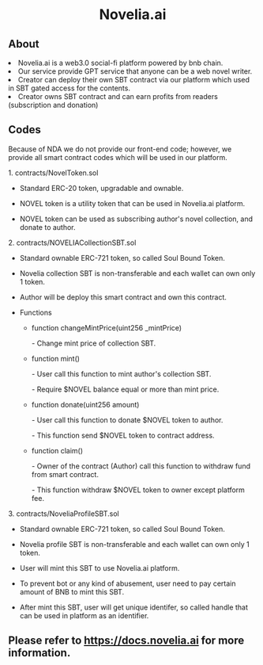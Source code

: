 <h1 align='center'>Novelia.ai</h1>
<h2>About</h2>
<li>Novelia.ai is a web3.0 social-fi platform powered by bnb chain.</li>
<li>Our service provide GPT service that anyone can be a web novel writer.</li>
<li>Creator can deploy their own SBT contract via our platform which used in SBT gated access for the contents.</li>
<li>Creator owns SBT contract and can earn profits from readers (subscription and donation)</li>
<h2>Codes</h2>
<p>Because of NDA we do not provide our front-end code; however, we provide all smart contract codes which will be used in our platform.</p>
<p>1. contracts/NovelToken.sol</p>
<ul><li>Standard ERC-20 token, upgradable and ownable.</li></ul>
<ul><li>NOVEL token is a utility token that can be used in Novelia.ai platform. </li></ul>
<ul><li>NOVEL token can be used as subscribing author's novel collection, and donate to author.</li></ul>
<p>2. contracts/NOVELIACollectionSBT.sol</p>
<ul><li>Standard ownable ERC-721 token, so called Soul Bound Token.</li></ul>
<ul><li>Novelia collection SBT is non-transferable and each wallet can own only 1 token.</li></ul>
<ul><li>Author will be deploy this smart contract and own this contract.</li></ul>
<ul><li>Functions</li></ul>
<ul><ul><li>function changeMintPrice(uint256 _mintPrice)</li></ul></ul>
<ul><ul>- Change mint price of collection SBT.</ul></ul>
<ul><ul><li>function mint()</li></ul></ul>
<ul><ul>- User call this function to mint author's collection SBT.</ul></ul>
<ul><ul>- Require $NOVEL balance equal or more than mint price.</ul></ul>
<ul><ul><li>function donate(uint256 amount)</li></ul></ul>
<ul><ul>- User call this function to donate $NOVEL token to author.</ul></ul>
<ul><ul>- This function send $NOVEL token to contract address.</ul></ul>
<ul><ul><li>function claim()</li></ul></ul>
<ul><ul>- Owner of the contract (Author) call this function to withdraw fund from smart contract.</ul></ul>
<ul><ul>- This function withdraw $NOVEL token to owner except platform fee.</ul></ul>
<p>3. contracts/NoveliaProfileSBT.sol</p>
<ul><li>Standard ownable ERC-721 token, so called Soul Bound Token.</li></ul>
<ul><li>Novelia profile SBT is non-transferable and each wallet can own only 1 token.</li></ul>
<ul><li>User will mint this SBT to use Novelia.ai platform.</li></ul>
<ul><li>To prevent bot or any kind of abusement, user need to pay certain amount of BNB to mint this SBT.</li></ul>
<ul><li>After mint this SBT, user will get unique identifer, so called handle that can be used in platform as an identifier.</li></ul>
<h2>Please refer to <a href="https://docs.novelia.ai">https://docs.novelia.ai</a> for more information.</h2>



